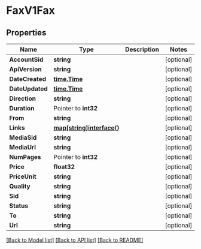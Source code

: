 # FaxV1Fax

## Properties

Name | Type | Description | Notes
------------ | ------------- | ------------- | -------------
**AccountSid** | **string** |  | [optional] 
**ApiVersion** | **string** |  | [optional] 
**DateCreated** | [**time.Time**](time.Time.md) |  | [optional] 
**DateUpdated** | [**time.Time**](time.Time.md) |  | [optional] 
**Direction** | **string** |  | [optional] 
**Duration** | Pointer to **int32** |  | [optional] 
**From** | **string** |  | [optional] 
**Links** | [**map[string]interface{}**](.md) |  | [optional] 
**MediaSid** | **string** |  | [optional] 
**MediaUrl** | **string** |  | [optional] 
**NumPages** | Pointer to **int32** |  | [optional] 
**Price** | **float32** |  | [optional] 
**PriceUnit** | **string** |  | [optional] 
**Quality** | **string** |  | [optional] 
**Sid** | **string** |  | [optional] 
**Status** | **string** |  | [optional] 
**To** | **string** |  | [optional] 
**Url** | **string** |  | [optional] 

[[Back to Model list]](../README.md#documentation-for-models) [[Back to API list]](../README.md#documentation-for-api-endpoints) [[Back to README]](../README.md)


